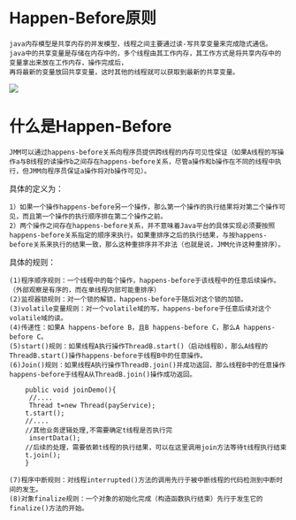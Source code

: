 # Happen-Before原则
    java内存模型是共享内存的并发模型，线程之间主要通过读-写共享变量来完成隐式通信。
    java中的共享变量是存储在内存中的，多个线程由其工作内存，其工作方式是将共享内存中的变量拿出来放在工作内存，操作完成后，
    再将最新的变量放回共享变量，这时其他的线程就可以获取到最新的共享变量。

   ![](https://outman-1252077993.cos.ap-nanjing.myqcloud.com/stickPicture%20(1).png)


# 什么是Happen-Before
    JMM可以通过happens-before关系向程序员提供跨线程的内存可见性保证（如果A线程的写操作a与B线程的读操作b之间存在happens-before关系，尽管a操作和b操作在不同的线程中执行，但JMM向程序员保证a操作将对b操作可见）。

具体的定义为：

    1）如果一个操作happens-before另一个操作，那么第一个操作的执行结果将对第二个操作可见，而且第一个操作的执行顺序排在第二个操作之前。
    2）两个操作之间存在happens-before关系，并不意味着Java平台的具体实现必须要按照happens-before关系指定的顺序来执行。如果重排序之后的执行结果，与按happens-before关系来执行的结果一致，那么这种重排序并不非法（也就是说，JMM允许这种重排序）。

具体的规则：

    (1)程序顺序规则：一个线程中的每个操作，happens-before于该线程中的任意后续操作。（外部观察是有序的，而在单线程内部可能重排序）
    (2)监视器锁规则：对一个锁的解锁，happens-before于随后对这个锁的加锁。
    (3)volatile变量规则：对一个volatile域的写，happens-before于任意后续对这个volatile域的读。
    (4)传递性：如果A happens-before B，且B happens-before C，那么A happens-before C。
    (5)start()规则：如果线程A执行操作ThreadB.start()（启动线程B），那么A线程的ThreadB.start()操作happens-before于线程B中的任意操作。
    (6)Join()规则：如果线程A执行操作ThreadB.join()并成功返回，那么线程B中的任意操作happens-before于线程A从ThreadB.join()操作成功返回。
                
```
    public void joinDemo(){
     //....
     Thread t=new Thread(payService);
    t.start();
    //.... 
    //其他业务逻辑处理,不需要确定t线程是否执行完
     insertData();
    //后续的处理，需要依赖t线程的执行结果，可以在这里调用join方法等待t线程执行结束
    t.join();	
    }
```
    (7)程序中断规则：对线程interrupted()方法的调用先行于被中断线程的代码检测到中断时间的发生。
    (8)对象finalize规则：一个对象的初始化完成（构造函数执行结束）先行于发生它的finalize()方法的开始。